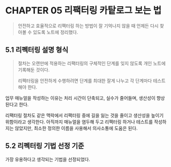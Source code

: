 # CHAPTER 05 리팩터링 카탙로그 보는 법

> 안전하고 효율적으로 리팩터링 하는 방법이 잘 기억나지 않을 때 언제든 다시 찾아볼 수 있도록 노트에 정리했다.

## 5.1 리펙터링 설명 형식

> 절차는 오랜만에 적용하는 리팩터링의 구체적인 단계를 잊지 않도록 개인 노트에 기록해둔 것이다.
> 
> 리펙터링을 안전하게 수행하려면 단계를 최대한 잘게 나누고 각 단계마다 테스트해야 한다.

업무 매뉴얼을 작성하는 이유는 처리 시간이 단축되고, 실수가 줄어들며, 생산성이 향상된다고 한다. 

리팩터링 절차도 같은 맥락에서 리팩터링 중에 길을 잃는 것을 줄이고 생산성을 높이기 위함이라고 생각한다. 
아직까지 매뉴얼을 염두해 두고 리팩터링 하거나 테스트를 작성하지는 않았지만, 최소한 정의한 이름을 사용해서 의사소통에 도움은 된다.

## 5.2 리펙터링 기법 선정 기준

가장 유용하다고 생각되는 기법을 선정되었다.
